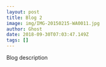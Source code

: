 ```yaml
---
layout: post
title: Blog 2
image: img/IMG-20150215-WA0011.jpg
author: Ghost
date: 2018-09-30T07:03:47.149Z
tags: []
---
```


Blog description
